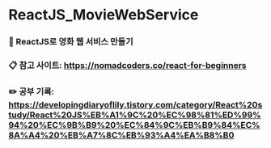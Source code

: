 # ReactJS_MovieWebService
### 📌 ReactJS로 영화 웹 서비스 만들기
### 📋 참고 사이트: https://nomadcoders.co/react-for-beginners
### ✏️ 공부 기록: https://developingdiaryoflily.tistory.com/category/React%20study/React%20JS%EB%A1%9C%20%EC%98%81%ED%99%94%20%EC%9B%B9%20%EC%84%9C%EB%B9%84%EC%8A%A4%20%EB%A7%8C%EB%93%A4%EA%B8%B0
